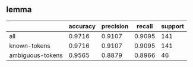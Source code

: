
## lemma

|                  | accuracy | precision | recall | support |
|------------------|----------|-----------|--------|---------|
| all              | 0.9716   | 0.9107    | 0.9095 | 141     |
| known-tokens     | 0.9716   | 0.9107    | 0.9095 | 141     |
| ambiguous-tokens | 0.9565   | 0.8879    | 0.8966 | 46      |

